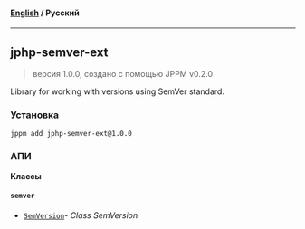#### [English](README.md) / **Русский**

---

## jphp-semver-ext
> версия 1.0.0, создано с помощью JPPM v0.2.0

Library for working with versions using SemVer standard.

### Установка
```
jppm add jphp-semver-ext@1.0.0
```

### АПИ
**Классы**

#### `semver`

- [`SemVersion`](https://github.com/jphp-compiler/jphp/blob/master/exts/jphp-semver-ext/api-docs/classes/semver/SemVersion.ru.md)- _Class SemVersion_